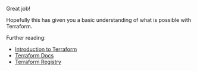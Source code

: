 Great job!

Hopefully this has given you a basic understanding of what is possible with
Terraform.

Further reading:

* [Introduction to Terraform](https://terraform.io/intro)
* [Terraform Docs](https://terraform.io/docs)
* [Terraform Registry](https://registry.terraform.io)
